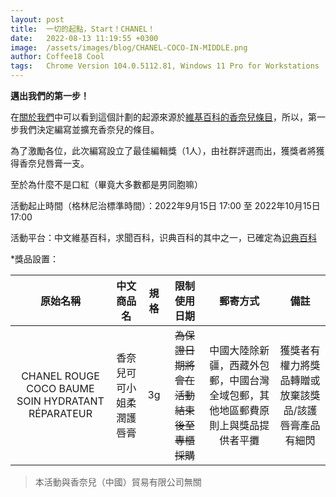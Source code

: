 ```yaml
---
layout: post
title:  一切的起點，Start！CHANEL！
date:   2022-08-13 11:19:55 +0300
image:  /assets/images/blog/CHANEL-COCO-IN-MIDDLE.png
author: Coffee18 Cool
tags:   Chrome Version 104.0.5112.81, Windows 11 Pro for Workstations
---
```

**邁出我們的第一步！**

在[關於我們](https://bwp.wiki/about "About us")中可以看到這個計劃的起源來源於[維基百科的香奈兒條目](https://zh.m.wikipedia.org/wiki/%E9%A6%99%E5%A5%88%E5%84%BF "香奈兒 - 維基百科")，所以，第一步我們決定編寫並擴充香奈兒的條目。

為了激勵各位，此次編寫設立了最佳編輯獎（1人），由社群評選而出，獲獎者將獲得香奈兒唇膏一支。

至於為什麼不是口紅（畢竟大多數都是男同胞嘛）

活動起止時間（格林尼治標準時間）：2022年9月15日 17:00 至 2022年10月15日 17:00

活動平台：中文維基百科，求聞百科，识典百科的其中之一，已確定為[识典百科](https://shidianbaike.com/index.php/%E8%AF%86%E5%85%B8%E7%99%BE%E7%A7%91:%E5%93%81%E7%89%8C%E4%B8%93%E9%A2%98/%E7%BE%8E%E5%A6%86 "识典百科:品牌专题/美妆")






*獎品設置：

| 原始名稱 | 中文商品名 | 規格 | 限制使用日期 | 郵寄方式 | 備註 |
| :--: | :--: | :--: | :--: | :--: | :--: |
| CHANEL ROUGE COCO BAUME SOIN HYDRATANT RÉPARATEUR | 香奈兒可可小姐柔潤護唇膏 | 3g | ~~為保證日期將會在活動結束後至專櫃採購~~ | 中國大陸除新疆，西藏外包郵，中國台灣全域包郵，其他地區郵費原則上與獎品提供者平攤 | 獲獎者有權力將獎品轉贈或放棄該獎品/該護唇膏產品有細閃 |

> 本活動與香奈兒（中國）貿易有限公司無關
